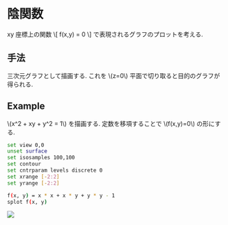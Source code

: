 # 陰関数

xy 座標上の関数
\\[ f(x,y) = 0 \\]
で表現されるグラフのプロットを考える.

## 手法

三次元グラフとして描画する.
これを \\(z=0\\) 平面で切り取ると目的のグラフが得られる.

## Example

\\(x^2 + xy + y^2 = 1\\) を描画する.
定数を移項することで \\(f(x,y)=0\\) の形にする.

```bash
set view 0,0
unset surface
set isosamples 100,100
set contour
set cntrparam levels discrete 0
set xrange [-2:2]
set yrange [-2:2]

f(x, y) = x * x + x * y + y * y - 1
splot f(x, y)
```

![](https://i.imgur.com/1Wiw7SA.png)
